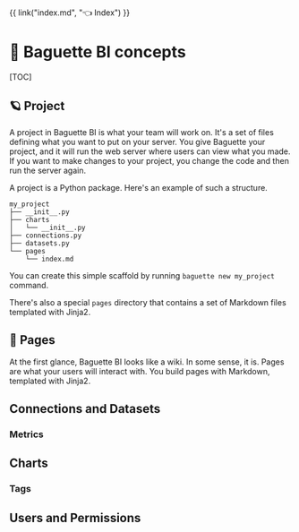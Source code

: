 {{ link("index.md", "👈 Index") }}

# 🤔 Baguette BI concepts

[TOC]

## 🪐 Project

A project in Baguette BI is what your team will work on. It's a set of files defining
what you want to put on your server. You give Baguette your project, and it will run
the web server where users can view what you made. If you want to make changes to your
project, you change the code and then run the server again.

A project is a Python package. Here's an example of such a structure.

```plaintext
my_project
├── __init__.py
├── charts
│   └── __init__.py
├── connections.py
├── datasets.py
└── pages
    └── index.md
```

You can create this simple scaffold by running `baguette new my_project` command.

There's also a special `pages` directory that contains a set of Markdown files templated
with Jinja2.

## 📑 Pages

At the first glance, Baguette BI looks like a wiki. In some sense, it is. Pages are what
your users will interact with. You build pages with Markdown, templated with Jinja2.

## Connections and Datasets

### Metrics

## Charts

### Tags

## Users and Permissions
